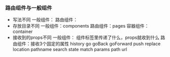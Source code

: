 ### 路由组件与一般组件
* 写法不同
    一般组件： <Todolist/>
    路由组件： <Route path="" component={Component}>
* 存放目录不同
    一般组件：components
    路由组件：pages
    容器组件：container
* 接收到的props不同
    一般组件：<Todolist/> 组件标签里传递了什么，props就收到什么
    路由组件：接收3个固定的属性 
        history
            go goBack goForward push replace 
        location
            pathname search state 
        match
            params path url